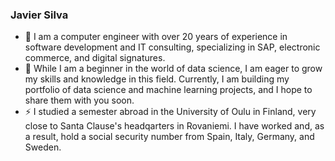 ### Javier Silva

- 🔭 I am a computer engineer with over 20 years of experience in software development and IT consulting, specializing in SAP, electronic commerce, and digital signatures.
- 🌱 While I am a beginner in the world of data science, I am eager to grow my skills and knowledge in this field. Currently, I am building my portfolio of data science and machine learning projects, and I hope to share them with you soon.
- ⚡ I studied a semester abroad in the University of Oulu in Finland, very close to Santa Clause's headqarters in Rovaniemi. I have worked and, as a result, hold a social security number from Spain, Italy, Germany, and Sweden.



